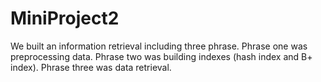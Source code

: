# MiniProject2
We built an information retrieval including three phrase. Phrase one was preprocessing data. Phrase two was
building indexes (hash index and B+ index). Phrase three was data retrieval.
